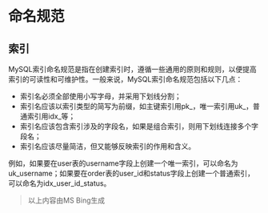 # 命名规范

## 索引

MySQL索引命名规范是指在创建索引时，遵循一些通用的原则和规则，以便提高索引的可读性和可维护性。一般来说，MySQL索引命名规范包括以下几点：

- 索引名必须全部使用小写字母，并采用下划线分割；
- 索引名应该以索引类型的简写为前缀，如主键索引用pk_，唯一索引用uk_，普通索引用idx_等；
- 索引名应该包含索引涉及的字段名，如果是组合索引，则用下划线连接多个字段名；
- 索引名应该尽量简洁，但又能够反映索引的作用和含义。

例如，如果要在user表的username字段上创建一个唯一索引，可以命名为uk_username；如果要在order表的user_id和status字段上创建一个普通索引，可以命名为idx_user_id_status。

>以上内容由MS Bing生成